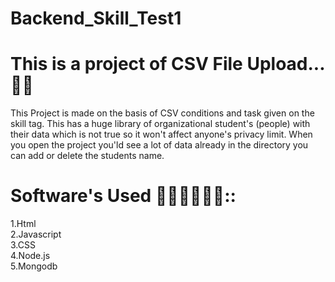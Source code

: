 # Backend_Skill_Test1
# This is a project of CSV File Upload...📂📂
This Project is made on the basis of CSV conditions and task given on the skill tag.
This has a huge library of organizational student's (people) with their data which is not true so it won't affect anyone's privacy limit.
When you open the project you'ld see a lot of data already in the directory you can add or delete the students name.
# Software's Used 👩🏼‍💻👩🏼‍💻::
1.Html </br>
2.Javascript <br>
3.CSS </br>
4.Node.js </br>
5.Mongodb
